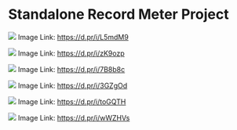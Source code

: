 # Standalone Record Meter Project

![](https://d.pr/i/L5mdM9+)
Image Link: https://d.pr/i/L5mdM9

![](https://d.pr/i/zK9ozp+)
Image Link: https://d.pr/i/zK9ozp

![](https://d.pr/i/7B8b8c+)
Image Link: https://d.pr/i/7B8b8c

![](https://d.pr/i/3GZgOd+)
Image Link: https://d.pr/i/3GZgOd

![](https://d.pr/i/toGQTH+)
Image Link: https://d.pr/i/toGQTH

![](https://d.pr/i/wWZHVs+)
Image Link: https://d.pr/i/wWZHVs